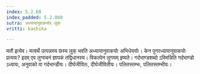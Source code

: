 ```yaml
---
index: 5.2.60
index_padded: 5.2.060
sutra: अध्यायानुवाकयोर् लुक्
vritti: kashika

---
```

मतौ इत्येव। मत्वर्थे उत्पन्नस्य छस्य लुक् भवति अध्यायानुवाकयोः अभिधेययोः। केन पुनरध्यायानुवाकयोः प्रत्ययः? इदम् एव लुग्वचनं ज्ञापकं तद्विधानस्य। विकल्पेन लुगयम् इष्यते। गर्दभाण्डशब्दो ऽस्मिन्निति गर्दभाण्डो ऽध्यायः, अनुवाको वा गर्दभान्डीयः। दीर्घजीवितः, दीर्घजीवितीयः। पलितस्तम्भः, पलितस्तम्भीयः।